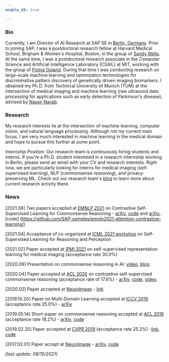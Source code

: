 ```yaml
---
enable_d3: true

---
```


### Bio  

Currently, I am Director of AI Research at SAP SE in [Berlin, Germany](https://www.google.com/maps/dir/52.5467648,13.4660096/SAP+Münzstr+15/@52.5365216,13.4064717,13z/data=!3m1!4b1!4m9!4m8!1m1!4e1!1m5!1m1!1s0x47a851e1dab74057:0xae8d4cd859f4c58a!2m2!1d13.406999!2d52.5242668).
Prior to joining SAP, I was a postdoctoral research fellow at Harvard Medical School, Brigham & Women's Hospital, Boston, in the group of [Sandy Wells](https://lmi.med.harvard.edu/people/william-wells). At the same time, I was a postdoctoral research associate in the Computer Science and Artificial Intelligence Laboratory (CSAIL) at MIT, working with the group of [Polina Goland](https://people.csail.mit.edu/polina/index.html). During that time I was conducting research on large-scale machine learning and optimization technologies for discriminative pattern discovery of genetically driven imaging biomarkers.
I obtained my Ph.D. from Technical University of Munich (TUM) at the intersection of medical imaging and machine learning (raw ultraound data processing for applications such as early detection of Parkinson's disease), advised by [Nassir Navab](http://campar.in.tum.de/Main/NassirNavab).

### Research

My research interests lie at the intersection of machine learning, computer vision, and natural language processing. Although not my current main focus, I am very much interested in machine learning in the medical domain and hope to pursue this further at some point.

*Internship Position:* Our research team is continuously hiring students and interns. If you're a Ph.D. student interested in a research internship working in Berlin, please send an email with your CV and research interests. Right now, we are particularly looking for interns for medical imaging (self-supervised learning), NLP (commonsense reasoning), and privacy-preserving ML. Check out our research team's [blog](https://medium.com/sap-machine-learning-research) to learn more about current research activity there.

<div id="chart"></div>
<script src="https://d3js.org/d3.v5.min.js"></script>
<script>
  // (c) by Tassilo Klein, 2022 (https://tjklein.github.io)

var index = -1
d3.json("https://raw.githubusercontent.com/TJKlein/tjklein.github.io/master/data/highres_transformer.json",   function(data) {

const t = d3.transition()
      .duration(750);

var margin = {top: 100, right: 50, bottom: 50, left: 50}
  , width = 600 - margin.left - margin.right // Use the window's width
  , height = 400 - margin.top - margin.bottom; // Use the window's height
  var svg = d3.select("body").append("svg").attr("width", width + margin.left + margin.right)
    .attr("height", height + margin.top + margin.bottom)
  .append("g")
    .attr("transform", "translate(" + margin.left + "," + margin.top + ")");
  
  function preprocess(data) {
    index = index +1
    if (index == data.length) {
      index = 0
    }
    return ({min_domain_x: data[index].data_range.min, max_domain_x: data[index].data_range.max, data: data[index].data_set1})
  }

 function update(myData) {

var max_domain_x = myData.max_domain_x*1.1 // data[0].data_range.max
var min_domain_x = myData.min_domain_x*.4 // data[0].data_range.min


// 1. Add the SVG to the page and employ #2

// X axis: scale and draw:
  var x = d3.scaleLinear()
      .domain([min_domain_x,max_domain_x])     // can use this instead of 1000 to have the max of data: d3.max(data, function(d) { return +d.price })
      .range([0, width]);

var categories = ["1","2","3","4","5","6","7","8","9","10","11","12"];
 
var col_array = d3.quantize(d3.interpolateHcl("#69b36b", "#69b3a2"), categories.length)
  
// Create the Y axis for names
var yName = d3.scaleBand()
    .domain(categories)
    .range([0, height])
    .paddingInner(1)
  svg.append("g")
   // .call(d3.axisLeft(yName));


function kde(kernel, thresholds, data) {
  return thresholds.map(t => [t, d3.mean(data, d => kernel(t - d))]);
}
function epanechnikov(bandwidth) {
  return x => Math.abs(x /= bandwidth) <= 1 ? 0.75 * (1 - x * x) / bandwidth : 0;
}
// number of samples for KDE
var n_kde = 250
// number of samples for binning
var n_hist = 250
// var data_set1 = data[0].data_set1;
// determine number of data samples
var n_data = myData.data.length

var allDensity = []
var allBins = []
// this variable is needed to scale data
var maxData = []
// compute the x scale of the data (x Axis), y axis computation is deferred until after KDE
var x = d3.scaleLinear()
    .domain([min_domain_x,max_domain_x]).nice()
    .range([0, width])
//console.log(d3.count(Array.from(["first","second", "third", "fourth", "fiveth", "sixth"])));
for (var i = 0; i < categories.length; i++) {
  var key = categories[i]
  var mean = d3.randomUniform(30,90)()
  var variance = d3.randomUniform(5,10)()
  //var data_set = d3.range(n_data).map(function(d) { return d3.randomNormal(mean, variance)() })
  var data_set = myData.data[i]
   //console.log(data_set)
  var kde_thresholds = x.ticks(n_kde)
  var hist_thresholds = x.ticks(n_hist)
  var bandwidth = 0.35
  var density = kde(epanechnikov(bandwidth), kde_thresholds, data_set)


  var bins = d3.histogram()
    .domain(x.domain())
    .thresholds(hist_thresholds)
  (data_set)


  allDensity.push({key: key, density: density})
  allBins.push({key: key, bins: bins})


  // push data for finding the max value
  density.forEach((element) => { maxData.push(element[1])});
}

// determine max value to scale nicely
maxData = d3.max(maxData)
var y = d3.scaleLinear()
    .domain([0, maxData*categories.length*(1-0.2)])
    .range([ height, 0]);
  

// Add areas
  var u = svg.selectAll("areas")
    .data(allDensity)
    .enter()
    .append("path")
   .attr("stroke", function(d){ 
        return(col_array[d.key-1])})
      .attr("transform", function(d){
        return("translate(0," + (yName(d.key)-height) +")" )})
      .datum(function(d){return(d.density)})
      //.attr("fill", "69b3a2")//"#69b3a2")
      .attr("fill-opacity","0.0")
      .attr("stroke-opacity", "0.0")
      //.transition()
       // .style("stroke-opacity","1.0")
       // .duration(5000)
      //.attr("fill-opacity","0.5")
      .attr("stroke-width", 1)
      .attr("d",  d3.line()
          .curve(d3.curveBasis)
          .x(function(d) { return x(d[0]); })
          .y(function(d) { return y(d[1]); })
      )
      .transition()
        .ease(d3.easeLinear)
      .transition()
        .style("stroke-opacity","1.0")
        .duration(1000)
      .transition()
        .style("fill", "69b3a2")
        .style("fill-opacity","0.5")
        .duration(2000)
      .transition()
            .style("opacity", 0.0)
            .duration(10000);



}
  
  // inspired by:
  // https://bl.ocks.org/d3noob/464c92429ac05c6a19a1
 
  d3.interval(() => {
  update(preprocess(data));
}, 2000);

  });

 </script>

### News

[2021.08] Two papers accepted at [EMNLP 2021](https://2021.emnlp.org/) on Contrastive Self-Supervised Learning for Commonsense Reasoning - [arXiv](https://arxiv.org/abs/2109.05105), [code](https://github.com/SAP-samples/emnlp2021-contrastive-refinement/) and [arXiv](https://arxiv.org/abs/2109.05108), [code] (https://github.com/SAP-samples/emnlp2021-attention-contrastive-learning/)

[2021.04] Acceptance of co-organized at [ICML 2021 workshop](https://icml21ssl.github.io/index.html) on Self-Supervised Learning for Reasoning and Perception 

[2021.02] Paper accepted at [IPMI 2021](https://ipmi2021.org/) on self-supervised representation learning for medical imaging (acceptance rate 30.0%)

[2020.09] Presentation on commonsense reasoning in AI: [video](https://youtu.be/AdA6aJpxFfM?t=2457), [blog](https://medium.com/sap-machine-learning-research/common-sense-still-not-common-in-ai-9d68f431e17f?source=friends_link&sk=667a5243eba0e5c19b28941ce8bd1082).

[2020.04] Paper accepted at [ACL 2020](https://acl2020.org/) on contrastive self-supervised commonsense reasoning (acceptance rate of 17.6%) - [arXiv](https://arxiv.org/abs/2005.00669), [code](https://github.com/SAP-samples/acl2019-commonsense-reasoning), [video](http://slideslive.com/38929108).

[2020.02] Paper accepted at  [NeuroImage](https://www.journals.elsevier.com/neuroimage) - [link](https://www.sciencedirect.com/science/article/pii/S2213158220300231)

[2019.10.20] Paper on Multi-Domain Learning accepted at [ICCV 2019](http://iccv2019.thecvf.com/) (acceptance rate 25.0%) - [arXiv](https://arxiv.org/abs/1905.06242)

[2019.05.14] Short-paper on commonsense reasoning accepted at [ACL 2019](http://www.acl2019.org/EN/index.xhtml) (acceptance rate 18.2%) - [arXiv](https://arxiv.org/abs/1905.13497), [code](https://github.com/SAP-samples/acl2019-commonsense-reasoning)

[2019.02.25] Paper accepted at [CVPR 2019](http://cvpr2019.thecvf.com/) (acceptance rate 25.2%) -[link](http://openaccess.thecvf.com/content_CVPR_2019/html/Ostapenko_Learning_to_Remember_A_Synaptic_Plasticity_Driven_Framework_for_Continual_CVPR_2019_paper.html), [code](https://github.com/SAP/machine-learning-dgm)

[2017.02.01] Paper accept at [NeuroImage](https://www.journals.elsevier.com/neuroimage) - [arXiv](https://arxiv.org/abs/1702.08192), [code](https://github.com/TJKlein/DeepNAT)


*[last update: 09/15/2021]*
